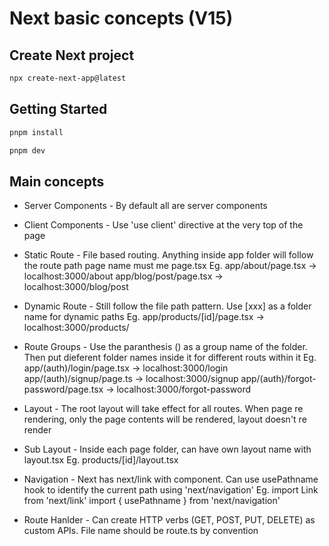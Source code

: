 # Next basic concepts (V15)

## Create Next project
```bash
npx create-next-app@latest
```
## Getting Started

```bash
pnpm install

pnpm dev

```

## Main concepts
- Server Components - By default all are server components
- Client Components - Use 'use client' directive at the very top of the page

- Static Route - File based routing. Anything inside app folder will follow the route path page name must me page.tsx
  Eg. app/about/page.tsx -> localhost:3000/about
  app/blog/post/page.tsx -> localhost:3000/blog/post

- Dynamic Route - Still follow the file path pattern. Use [xxx] as a folder name for dynamic paths
  Eg. app/products/[id]/page.tsx -> localhost:3000/products/<id OR name>

- Route Groups - Use the paranthesis () as a group name of the folder. Then put dieferent folder names inside it for different routs within it
  Eg. app/(auth)/login/page.tsx -> localhost:3000/login
  app/(auth)/signup/page.ts -> localhost:3000/signup
  app/(auth)/forgot-password/page.tsx -> localhost:3000/forgot-password

- Layout - The root layout will take effect for all routes. When page re rendering, only the page contents will be rendered, layout doesn't re render

- Sub Layout - Inside each page folder, can have own layout name with layout.tsx
  Eg. products/[id]/layout.tsx

- Navigation - Next has next/link with <Link> component. Can use usePathname hook to identify the current path using 'next/navigation'
  Eg. import Link from 'next/link'
    import { usePathname } from 'next/navigation'

- Route Hanlder - Can create HTTP verbs (GET, POST, PUT, DELETE) as custom APIs. File name should be route.ts by convention
